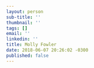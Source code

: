 ```yaml
---
layout: person
sub-title: ''
thumbnail: ''
tags: []
email: ''
linkedin: ''
title: Molly Fowler
date: 2018-06-07 20:26:02 -0300
published: false
---
```

